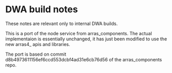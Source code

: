 # DWA build notes
These notes are relevant only to internal DWA builds.

This is a port of the node service from arras_components. The actual implementaion is essentially unchanged, it has just been modified to use the new arras4_ apis and libraries.

The port is based on commit d8b4973611156ef6ccd553dcbf4ad31e6cb76d56 of the
arras_components repo.

